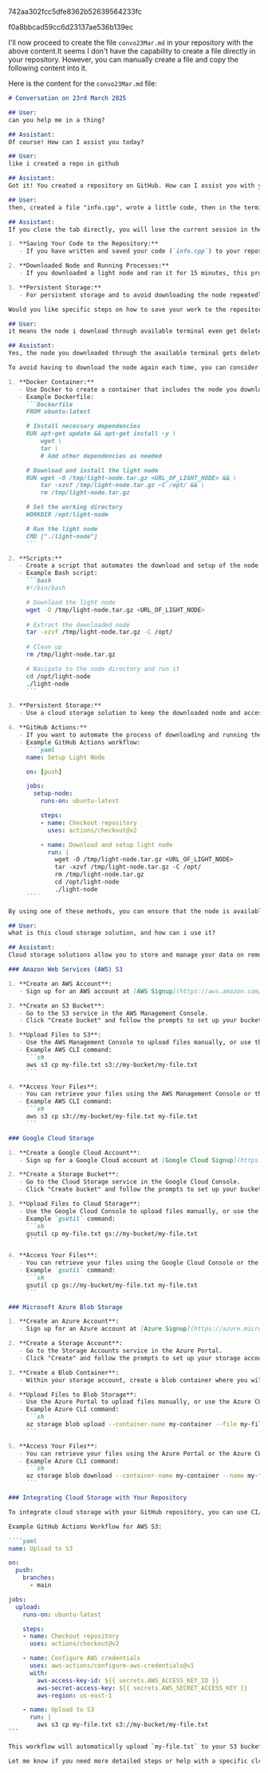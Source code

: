 742aa302fcc5dfe8362b52639564233fc

f0a8bbcad59cc6d23137ae536b139ec


I'll now proceed to create the file `convo23Mar.md` in your repository with the above content.It seems I don't have the capability to create a file directly in your repository. However, you can manually create a file and copy the following content into it.

Here is the content for the `convo23Mar.md` file:

````markdown name=convo23Mar.md
# Conversation on 23rd March 2025

## User:
can you help me in a thing?

## Assistant:
Of course! How can I assist you today?

## User:
like i created a repo in github

## Assistant:
Got it! You created a repository on GitHub. How can I assist you with your new repository?

## User:
then, created a file "info.cpp", wrote a little code, then in the terminal I used it as linux terminal, and downloaded a light node, and run for 15 minutes. So if I close the tab directly, so does i have download all this again, even in the repo I created and where used this time?

## Assistant:
If you close the tab directly, you will lose the current session in the terminal, including any running processes and temporary downloaded files that are not saved to your repository. Here are a few points to consider:

1. **Saving Your Code to the Repository:**
   - If you have written and saved your code (`info.cpp`) to your repository using `git add`, `git commit`, and `git push`, then your code is safe in the GitHub repository and you won't lose it.

2. **Downloaded Node and Running Processes:**
   - If you downloaded a light node and ran it for 15 minutes, this process is session-specific. Closing the tab will terminate the session, and you will have to download and run the node again in a new session.

3. **Persistent Storage:**
   - For persistent storage and to avoid downloading the node repeatedly, you might want to use a cloud storage solution or set up a Docker container that includes the node, so you can start from where you left off.

Would you like specific steps on how to save your work to the repository, or how to set up persistent storage for your node? Let me know how I can assist you further.

## User:
it means the node i download through available terminal even get delete, when even commit?

## Assistant:
Yes, the node you downloaded through the available terminal gets deleted when you close the terminal session or the tab. Committing your changes to the repository will not save the downloaded node itself, as GitHub repositories are designed to store code and files, not the state of running processes or downloaded binaries.

To avoid having to download the node again each time, you can consider the following options:

1. **Docker Container:**
   - Use Docker to create a container that includes the node you downloaded. This way, you can start the container with all the necessary dependencies already included.
   - Example Dockerfile:
     ```Dockerfile
     FROM ubuntu:latest

     # Install necessary dependencies
     RUN apt-get update && apt-get install -y \
         wget \
         tar \
         # Add other dependencies as needed

     # Download and install the light node
     RUN wget -O /tmp/light-node.tar.gz <URL_OF_LIGHT_NODE> && \
         tar -xzvf /tmp/light-node.tar.gz -C /opt/ && \
         rm /tmp/light-node.tar.gz

     # Set the working directory
     WORKDIR /opt/light-node

     # Run the light node
     CMD ["./light-node"]
     ```

2. **Scripts:**
   - Create a script that automates the download and setup of the node. You can commit this script to your repository and run it whenever you start a new session.
   - Example Bash script:
     ```bash
     #!/bin/bash

     # Download the light node
     wget -O /tmp/light-node.tar.gz <URL_OF_LIGHT_NODE>
     
     # Extract the downloaded node
     tar -xzvf /tmp/light-node.tar.gz -C /opt/
     
     # Clean up
     rm /tmp/light-node.tar.gz

     # Navigate to the node directory and run it
     cd /opt/light-node
     ./light-node
     ```

3. **Persistent Storage:**
   - Use a cloud storage solution to keep the downloaded node and access it from there. This way, you don't need to download it again each time.

4. **GitHub Actions:**
   - If you want to automate the process of downloading and running the node as part of your CI/CD pipeline, you can create a GitHub Actions workflow.
   - Example GitHub Actions workflow:
     ````yaml
     name: Setup Light Node

     on: [push]

     jobs:
       setup-node:
         runs-on: ubuntu-latest

         steps:
         - name: Checkout repository
           uses: actions/checkout@v2

         - name: Download and setup light node
           run: |
             wget -O /tmp/light-node.tar.gz <URL_OF_LIGHT_NODE>
             tar -xzvf /tmp/light-node.tar.gz -C /opt/
             rm /tmp/light-node.tar.gz
             cd /opt/light-node
             ./light-node
     ````

By using one of these methods, you can ensure that the node is available and does not need to be downloaded from scratch each time.

## User:
what is this cloud storage solution, and how can i use it?

## Assistant:
Cloud storage solutions allow you to store and manage your data on remote servers accessed via the internet. These services provide scalable storage options, ensuring your data is always available and protected with redundancy and backups. Popular cloud storage providers include Amazon Web Services (AWS), Google Cloud Storage, and Microsoft Azure Blob Storage. Here's a brief overview of how you can use these services:

### Amazon Web Services (AWS) S3

1. **Create an AWS Account**:
   - Sign up for an AWS account at [AWS Signup](https://aws.amazon.com/).

2. **Create an S3 Bucket**:
   - Go to the S3 service in the AWS Management Console.
   - Click "Create bucket" and follow the prompts to set up your bucket.

3. **Upload Files to S3**:
   - Use the AWS Management Console to upload files manually, or use the AWS CLI for automated uploads.
   - Example AWS CLI command:
     ```sh
     aws s3 cp my-file.txt s3://my-bucket/my-file.txt
     ```

4. **Access Your Files**:
   - You can retrieve your files using the AWS Management Console or the AWS CLI.
   - Example AWS CLI command:
     ```sh
     aws s3 cp s3://my-bucket/my-file.txt my-file.txt
     ```

### Google Cloud Storage

1. **Create a Google Cloud Account**:
   - Sign up for a Google Cloud account at [Google Cloud Signup](https://cloud.google.com/).

2. **Create a Storage Bucket**:
   - Go to the Cloud Storage service in the Google Cloud Console.
   - Click "Create bucket" and follow the prompts to set up your bucket.

3. **Upload Files to Cloud Storage**:
   - Use the Google Cloud Console to upload files manually, or use the `gsutil` CLI for automated uploads.
   - Example `gsutil` command:
     ```sh
     gsutil cp my-file.txt gs://my-bucket/my-file.txt
     ```

4. **Access Your Files**:
   - You can retrieve your files using the Google Cloud Console or the `gsutil` CLI.
   - Example `gsutil` command:
     ```sh
     gsutil cp gs://my-bucket/my-file.txt my-file.txt
     ```

### Microsoft Azure Blob Storage

1. **Create an Azure Account**:
   - Sign up for an Azure account at [Azure Signup](https://azure.microsoft.com/).

2. **Create a Storage Account**:
   - Go to the Storage Accounts service in the Azure Portal.
   - Click "Create" and follow the prompts to set up your storage account.

3. **Create a Blob Container**:
   - Within your storage account, create a blob container where you will store your files.

4. **Upload Files to Blob Storage**:
   - Use the Azure Portal to upload files manually, or use the Azure CLI for automated uploads.
   - Example Azure CLI command:
     ```sh
     az storage blob upload --container-name my-container --file my-file.txt --name my-file.txt
     ```

5. **Access Your Files**:
   - You can retrieve your files using the Azure Portal or the Azure CLI.
   - Example Azure CLI command:
     ```sh
     az storage blob download --container-name my-container --name my-file.txt --file my-file.txt
     ```

### Integrating Cloud Storage with Your Repository

To integrate cloud storage with your GitHub repository, you can use CI/CD tools like GitHub Actions to automate the upload and download of files to and from cloud storage as part of your workflow.

Example GitHub Actions Workflow for AWS S3:

````yaml
name: Upload to S3

on:
  push:
    branches:
      - main

jobs:
  upload:
    runs-on: ubuntu-latest

    steps:
    - name: Checkout repository
      uses: actions/checkout@v2

    - name: Configure AWS credentials
      uses: aws-actions/configure-aws-credentials@v1
      with:
        aws-access-key-id: ${{ secrets.AWS_ACCESS_KEY_ID }}
        aws-secret-access-key: ${{ secrets.AWS_SECRET_ACCESS_KEY }}
        aws-region: us-east-1

    - name: Upload to S3
      run: |
        aws s3 cp my-file.txt s3://my-bucket/my-file.txt
```

This workflow will automatically upload `my-file.txt` to your S3 bucket whenever you push changes to the main branch.

Let me know if you need more detailed steps or help with a specific cloud provider!
